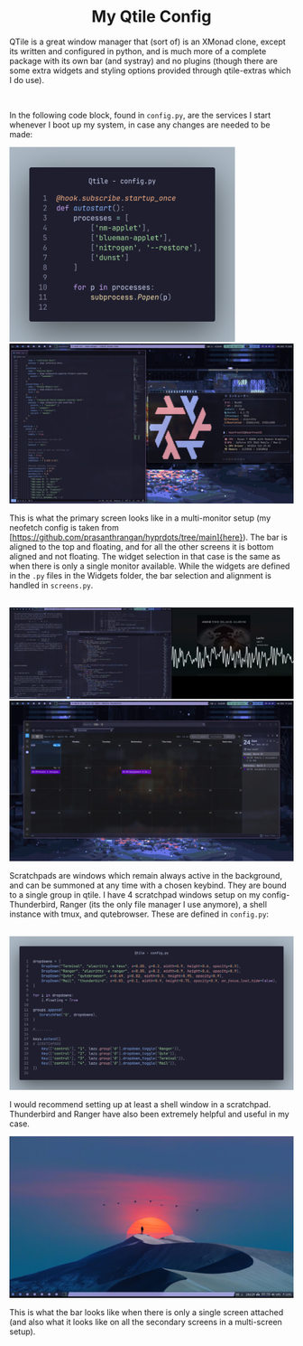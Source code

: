 # <center>My Qtile Config</center>

QTile is a great window manager that (sort of) is an XMonad clone, except its written and configured in python, and is much more of a complete package with its own bar (and systray) and no plugins (though there are some extra widgets and styling options provided through qtile-extras which I do use). 

<br>

In the following code block, found in `config.py`, are the services I start whenever I boot up my system, in case any changes are needed to be made:

<img src="./Pictures/code_snippet_2.png" width="400" height="345">

<br>

<img src="./Pictures/QTile.jpeg">

<br>

This is what the primary screen looks like in a multi-monitor setup (my neofetch config is taken from [https://github.com/prasanthrangan/hyprdots/tree/main]{here}). The bar is aligned to the top and floating, and for all the other screens it is bottom aligned and not floating. The widget selection in that case is the same as when there is only a single monitor available. While the widgets are defined in the `.py` files in the Widgets folder, the bar selection and alignment is handled in `screens.py`.

<br>

<img src="./Pictures/QTile_multiscreen.jpeg">

<br>

<img src="./Pictures/QTile_scratchpad.jpeg">

<br>

Scratchpads are windows which remain always active in the background, and can be summoned at any time with a chosen keybind. They are bound to a single group in qtile. I have 4 scratchpad windows setup on my config-Thunderbird, Ranger (its the only file manager I use anymore), a shell instance with tmux, and qutebrowser. These are defined in `config.py`:

<br>

<img src="./Pictures/code_snippet_1.png">

<br>

I would recommend setting up at least a shell window in a scratchpad. Thunderbird and Ranger have also been extremely helpful and useful in my case. 

<img src="./Pictures/QTile_singlescreen.jpeg">

<br>

This is what the bar looks like when there is only a single screen attached (and also what it looks like on all the secondary screens in a multi-screen setup).
